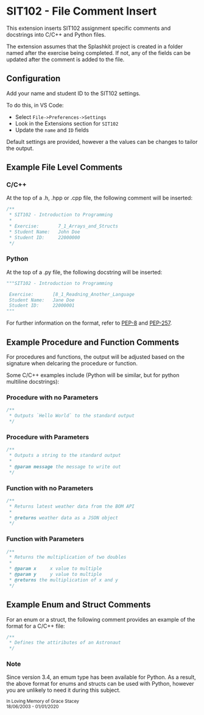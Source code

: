 # SIT102 - File Comment Insert

This extension inserts SIT102 assignment specific comments and docstrings into C/C++ and Python files.

The extension assumes that the Splashkit project is created in a folder named after the exercise being completed. If not, any of the fields can be updated after the comment is added to the file.

## Configuration

Add your name and student ID to the SIT102 settings.

To do this, in VS Code:

* Select `File->Preferences->Settings`
* Look in the Extensions section for `SIT102`
* Update the `name` and `ID` fields

Default settings are provided, however a the values can be changes to tailor the output.

## Example File Level Comments

### C/C++

At the top of a .h, .hpp or .cpp file, the following comment will be inserted:

```cpp
/**  
 * SIT102 - Introduction to Programming  
 *  
 * Exercise:       7_1_Arrays_and_Structs  
 * Student Name:   John Doe  
 * Student ID:     22000000  
 */
```

### Python

At the top of a .py file, the following docstring will be inserted:

```python
"""SIT102 - Introduction to Programming  

 Exercise:       [8_1_Readning_Another_Language  
 Student Name:   Jane Doe  
 Student ID:     22000001  
"""
```

For further information on the format, refer to [PEP-8](https://www.python.org/dev/peps/pep-0008/) and [PEP-257](https://www.python.org/dev/peps/pep-0257/).

## Example Procedure and Function Comments

For procedures and functions, the output will be adjusted based on the signature when delcaring the procedure or function.

Some C/C++ examples include (Python will be similar, but for python multiline docstrings):

### Procedure with no Parameters

```cpp
/**  
 * Outputs `Hello World` to the standard output
 */
```

### Procedure with Parameters

```cpp
/**  
 * Outputs a string to the standard output
 *
 * @param message the message to write out
 */
```

### Function with no Parameters

```cpp
/**  
 * Returns latest weather data from the BOM API
 *
 * @returns weather data as a JSON object
 */
```

### Function with Parameters

```cpp
/**  
 * Returns the multiplication of two doubles
 *
 * @param x     x value to multiple
 * @param y     y value to multiple
 * @returns the multiplication of x and y
 */
```

## Example Enum and Struct Comments

For an enum or a struct, the following comment provides an example of the format for a C/C++ file:

```cpp
/**  
 * Defines the attiributes of an Astronaut  
 */
```

### Note

Since version 3.4, an emum type has been available for Python. As a result, the above format for enums and structs can be used with Python, however you are unlikely to need it during this subject.

<sub>In Loving Memory of Grace Stacey</sub><br/><sup>18/06/2003 - 01/01/2020</sup>